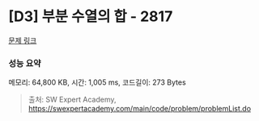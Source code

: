 # [D3] 부분 수열의 합 - 2817 

[문제 링크](https://swexpertacademy.com/main/code/problem/problemDetail.do?contestProbId=AV7IzvG6EksDFAXB) 

### 성능 요약

메모리: 64,800 KB, 시간: 1,005 ms, 코드길이: 273 Bytes



> 출처: SW Expert Academy, https://swexpertacademy.com/main/code/problem/problemList.do